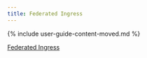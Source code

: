 ```yaml
---
title: Federated Ingress
---
```


{% include user-guide-content-moved.md %}

[Federated Ingress](/docs/tasks/administer-federation/ingress/)
